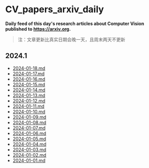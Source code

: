 # CV_papers_arxiv_daily
**Daily feed of this day's research articles about Computer Vision published to https://arxiv.org.**
> 注：文章更新比真实日期会晚一天，且周末两天不更新

## 2024.1
* [2024-01-18.md](./data/2024-01/2024-01-18.md)
* [2024-01-17.md](./data/2024-01/2024-01-17.md)
* [2024-01-16.md](./data/2024-01/2024-01-16.md)
* [2024-01-15.md](./data/2024-01/2024-01-15.md)
* [2024-01-14.md](./data/2024-01/2024-01-14.md)
* [2024-01-13.md](./data/2024-01/2024-01-13.md)
* [2024-01-12.md](./data/2024-01/2024-01-12.md)
* [2024-01-11.md](./data/2024-01/2024-01-11.md)
* [2024-01-10.md](./data/2024-01/2024-01-10.md)
* [2024-01-09.md](./data/2024-01/2024-01-09.md)
* [2024-01-08.md](./data/2024-01/2024-01-08.md)
* [2024-01-07.md](./data/2024-01/2024-01-07.md)
* [2024-01-06.md](./data/2024-01/2024-01-06.md)
* [2024-01-05.md](./data/2024-01/2024-01-05.md)
* [2024-01-04.md](./data/2024-01/2024-01-04.md)
* [2024-01-03.md](./data/2024-01/2024-01-03.md)
* [2024-01-02.md](./data/2024-01/2024-01-02.md)
* [2024-01-01.md](./data/2024-01/2024-01-01.md)
